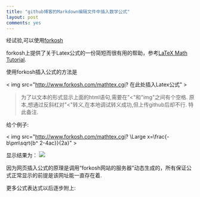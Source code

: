 ```yaml
---
title: "github博客的Markdown编辑文件中插入数学公式"
layout: post
comments: yes
---
```

经试验,可以使用[forkosh](http://www.forkosh.com)

forkosh上提供了关于Latex公式的一份简短而很有用的帮助，参考[LaTeX Math Tutorial](http://www.forkosh.com/mathtextutorial.html).

使用forkosh插入公式的方法是

< img src="http://www.forkosh.com/mathtex.cgi? 在此处插入Latex公式" >

> 为了以文本的形式显示上面的html语句,需要在"<"和"img"之间有个空格. 原本,想通过反斜杠对"<"转义,在本地调试转义成功,但上传github后却不行. 特此备注.

给个例子:

< img src="http://www.forkosh.com/mathtex.cgi? \Large x=\frac{-b\pm\sqrt{b^ 2-4ac}}{2a}" >

显示结果为：
<img src="http://www.forkosh.com/mathtex.cgi? \Large x=\frac{-b\pm\sqrt{b^2-4ac}}{2a}">

因为网页插入公式的原理是调用“forkosh网站的服务器”动态生成的，所有保证公式正常显示的前提是该网址能一直存在着.

更多公式表达式以后逐步附上: